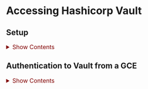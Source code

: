 # Accessing Hashicorp Vault

## Setup

<details><summary style="color:Maroon;font-size:16px;">Show Contents</summary>

### GCP 
<details><summary style="color:Maroon;font-size:16px;">Show Contents</summary>

A service account with the following permissions, and its JSON key file are required:
- iam.serviceAccounts.get
- iam.serviceAccountKeys.get
- compute.instances.get
- compute.instanceGroups.list
- iam.serviceAccounts.signJwt

</details>

### Vault

<details><summary style="color:Maroon;font-size:16px;">Show Contents</summary>

1. Enable the GCP secrets engine
2. Configure the GCP auth method to use the key file
3. Create a policy that associated with the GCP auth method: read and list secrets
4. Create a role for specific GCE instances, e.g. GCP project, zone.

</details>

</details>

## Authentication to Vault from a GCE

<details><summary style="color:Maroon;font-size:16px;">Show Contents</summary>

1. Create a GCE instance in the specified GCP project and zone
2. SSH to the VM
3. Connect and retrieve secrets using CLI
4. Connect and retrieve secrets in a Java app
    
</details>

